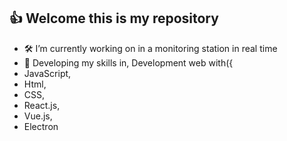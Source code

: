 ## 👍 Welcome this is my repository 


- 🛠 I’m currently working on in a monitoring station in real time
- 🧠 Developing my skills in, Development web with({
 -  JavaScript,
 -  Html,
 -  CSS,
 -  React.js, 
 -  Vue.js,
 -  Electron
